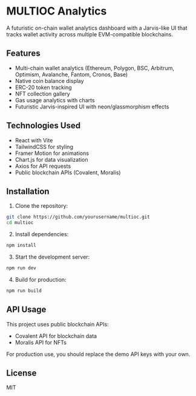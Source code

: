 # MULTIOC Analytics

A futuristic on-chain wallet analytics dashboard with a Jarvis-like UI that tracks wallet activity across multiple EVM-compatible blockchains.

## Features

- Multi-chain wallet analytics (Ethereum, Polygon, BSC, Arbitrum, Optimism, Avalanche, Fantom, Cronos, Base)
- Native coin balance display
- ERC-20 token tracking
- NFT collection gallery
- Gas usage analytics with charts
- Futuristic Jarvis-inspired UI with neon/glassmorphism effects

## Technologies Used

- React with Vite
- TailwindCSS for styling
- Framer Motion for animations
- Chart.js for data visualization
- Axios for API requests
- Public blockchain APIs (Covalent, Moralis)

## Installation

1. Clone the repository:
```bash
git clone https://github.com/yourusername/multioc.git
cd multioc
```

2. Install dependencies:
```bash
npm install
```

3. Start the development server:
```bash
npm run dev
```

4. Build for production:
```bash
npm run build
```

## API Usage

This project uses public blockchain APIs:

- Covalent API for blockchain data
- Moralis API for NFTs

For production use, you should replace the demo API keys with your own.

## License

MIT

